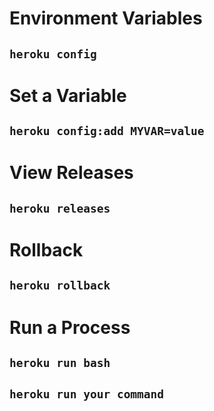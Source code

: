 <!SLIDE>

# Environment Variables

## `heroku config`

# Set a Variable

## `heroku config:add MYVAR=value`

<!SLIDE>

# View Releases

## `heroku releases`

# Rollback

## `heroku rollback`

<!SLIDE>

# Run a Process

## `heroku run bash`
## `heroku run your command`
